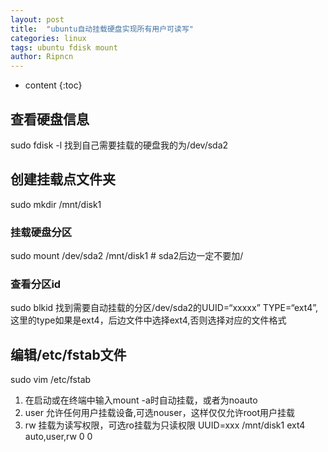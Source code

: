 ```yaml
---
layout: post
title:  "ubuntu自动挂载硬盘实现所有用户可读写"
categories: linux
tags: ubuntu fdisk mount
author: Ripncn
---
```


* content
{:toc}

## 查看硬盘信息
sudo fdisk -l
找到自己需要挂载的硬盘我的为/dev/sda2

## 创建挂载点文件夹
sudo mkdir /mnt/disk1
### 挂载硬盘分区
sudo mount /dev/sda2 /mnt/disk1   # sda2后边一定不要加/
### 查看分区id
sudo blkid
找到需要自动挂载的分区/dev/sda2的UUID=“xxxxx” TYPE=“ext4”,这里的type如果是ext4，后边文件中选择ext4,否则选择对应的文件格式

## 编辑/etc/fstab文件
sudo vim /etc/fstab
1. 在启动或在终端中输入mount -a时自动挂载，或者为noauto
2. user 允许任何用户挂载设备,可选nouser，这样仅仅允许root用户挂载
3. rw 挂载为读写权限，可选ro挂载为只读权限
UUID=xxx /mnt/disk1 ext4 auto,user,rw 0 0
